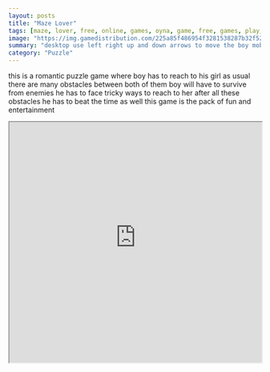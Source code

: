 ```yaml
---
layout: posts
title: "Maze Lover"
tags: [maze, lover, free, online, games, oyna, game, free, games, play, play, games]
image: "https://img.gamedistribution.com/225a85f486954f3281538287b32f5281-512x512.jpeg"
summary: "desktop use left right up and down arrows to move the boy mobile swipe up down left and right key to move the boy  free online games oyna game free games play play games"
category: "Puzzle"
---
```


this is a romantic puzzle game where boy has to reach to his girl as usual there are many obstacles between both of them boy will have to survive from enemies he has to face tricky ways to reach to her after all these obstacles he has to beat the time as well this game is the pack of fun and entertainment

<iframe width="100%" height="480px;" src="https://html5.gamedistribution.com/225a85f486954f3281538287b32f5281/"></iframe>